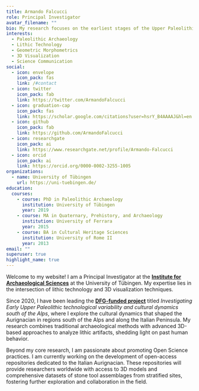 ```yaml
---
title: Armando Falcucci
role: Principal Investigator
avatar_filename: ""
bio: My research focuses on the earliest stages of the Upper Paleolithic. I am currently analyzing several Aurignacian sites in Italy to better understand the chrono-cultural development of this technocomplex and explore the role of climate change in the evolution of stone tool technologies.
interests:
  - Paleolithic Archaeology
  - Lithic Technology
  - Geometric Morphometrics
  - 3D Visualization
  - Science Communication
social:
  - icon: envelope
    icon_pack: fas
    link: /#contact
  - icon: twitter
    icon_pack: fab
    link: https://twitter.com/ArmandoFalcucci
  - icon: graduation-cap
    icon_pack: fas
    link: https://scholar.google.com/citations?user=hsrY_B4AAAAJ&hl=en
  - icon: github
    icon_pack: fab
    link: https://github.com/ArmandoFalcucci
  - icon: researchgate
    icon_pack: ai
    link: https://www.researchgate.net/profile/Armando-Falcucci
  - icon: orcid
    icon_pack: ai
    link: https://orcid.org/0000-0002-3255-1005
organizations:
  - name: University of Tübingen
    url: https://uni-tuebingen.de/
education:
  courses:
    - course: PhD in Paleolithic Archaeology
      institution: University of Tübingen
      year: 2019
    - course: MA in Quaternary, Prehistory, and Archaeology
      institution: University of Ferrara
      year: 2015
    - course: BA in Cultural Heritage Sciences
      institution: University of Rome II
      year: 2013
email: ""
superuser: true
highlight_name: true
---
```


Welcome to my website! I am a Principal Investigator at the [**Institute for Archaeological Sciences**](https://uni-tuebingen.de/en/faculties/faculty-of-science/departments/geosciences/work-groups-contacts/prehistory-and-archaeological-sciences/ina/) at the University of Tübingen. My expertise lies in the intersection of lithic technology and 3D visualization techniques.

Since 2020, I have been leading the [**DFG-funded project**](https://gepris.dfg.de/gepris/projekt/431809858?language=en) titled *Investigating Early Upper Paleolithic technological variability and cultural dynamics south of the Alps*, where I explore the cultural dynamics that shaped the Aurignacian in regions south of the Alps and along the Italian Peninsula. My research combines traditional archaeological methods with advanced 3D-based approaches to analyze lithic artifacts, shedding light on past human behavior.

Beyond my core research, I am passionate about promoting Open Science practices. I am currently working on the development of open-access repositories dedicated to the Italian Aurignacian. These repositories will provide researchers worldwide with access to 3D models and comprehensive datasets of stone tool assemblages from stratified sites, fostering further exploration and collaboration in the field.

